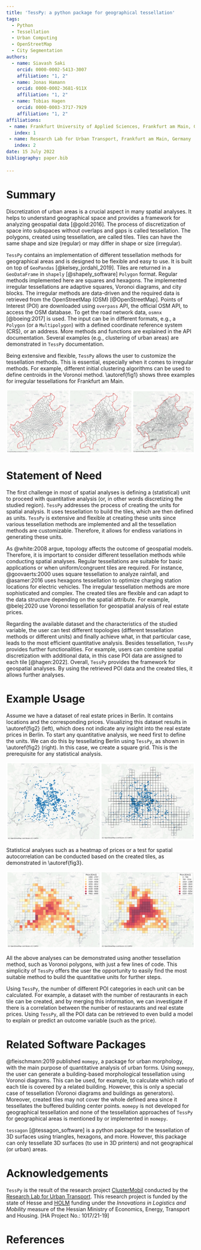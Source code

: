 ```yaml
---
title: 'TessPy: a python package for geographical tessellation'
tags:
  - Python
  - Tessellation
  - Urban Computing
  - OpenStreetMap
  - City Segmentation
authors:
  - name: Siavash Saki
    orcid: 0000-0002-5413-3007
    affiliation: "1, 2"
  - name: Jonas Hamann
    orcid: 0000-0002-3681-911X
    affiliation: "1, 2"
  - name: Tobias Hagen
    orcid: 0000-0003-3717-7929
    affiliation: "1, 2"
affiliations:
 - name: Frankfurt University of Applied Sciences, Frankfurt am Main, Germany
   index: 1
 - name: Research Lab for Urban Transport, Frankfurt am Main, Germany
   index: 2
date: 15 July 2022
bibliography: paper.bib

---
```



# Summary

Discretization of urban areas is a crucial aspect in many spatial analyses. It helps to understand geographical space and provides a framework for analyzing geospatial data [@gold:2016]. The process of discretization of space into subspaces without overlaps and gaps is called tessellation. The polygons, created using tessellation, are called tiles. Tiles can have the same shape and size (regular) or may differ in shape or size (irregular).

`TessPy` contains an implementation of different tessellation methods for geographical areas and is designed to be flexible and easy to use. It is built on top of `GeoPandas` [@kelsey_jordahl_2019]. Tiles are returned in a `GeoDataFrame` in `shapely` [@shapely_software] `Polygon` format. Regular methods implemented here are squares and hexagons. The implemented irregular tessellations are adaptive squares, Voronoi diagrams, and city blocks. The irregular methods are data-driven and the required data is retrieved from the OpenStreetMap (OSM) [@OpenStreetMap]. Points of Interest (POI) are downloaded using `overpass` API, the official OSM API, to access the OSM database. To get the road network data, `osmnx` [@boeing:2017] is used. The input can be in different formats, e.g., a `Polygon` (or a `Multipolygon`) with a defined coordinate reference system (CRS), or an address.  More methods and functions are explained in the API documentation. Several examples (e.g., clustering of urban areas) are demonstrated in `TessPy` documentation.

Being extensive and flexible, `TessPy` allows the user to customize the tessellation methods. This is essential, especially when it comes to irregular methods. For example, different initial clustering algorithms can be used to define centroids in the Voronoi method. \autoref{fig1} shows three examples for irregular tessellations for Frankfurt am Main.

![Irregular tessellation methods: Voronoi diagrams using k-means (left) and hdbscan (center), and city blocks (right).\label{fig1}](fig1_irregular_tess.png)

# Statement of Need

The first challenge in most of spatial analyses is defining a (statistical) unit to proceed with quantitative analysis (or, in other words discretizing the studied region). `TessPy` addresses the process of creating the units for spatial analysis. It uses tessellation to build the tiles, which are then defined as units. `TessPy` is extensive and flexible at creating these units since various tessellation methods are implemented and all the tessellation methods are customizable. Therefore, it allows for endless variations in generating these units. 

As @white:2008 argue, topology affects the outcome of geospatial models. Therefore, it is important to consider different tessellation methods while conducting spatial analyses. Regular tessellations are suitable for basic applications or when uniform/congruent tiles are required. For instance, @goovaerts:2000 uses square tessellation to analyze rainfall, and @asamer:2016 uses hexagons tessellation to optimize charging station locations for electric vehicles. The irregular tessellation methods are more sophisticated and complex. The created tiles are flexible and can adapt to the data structure depending on the spatial attribute. For example, @belej:2020 use Voronoi tessellation for geospatial analysis of real estate prices.

Regarding the available dataset and the characteristics of the studied variable, the user can test different topologies (different tessellation methods or different units) and finally achieve what, in that particular case, leads to the most efficient quantitative analysis. Besides tessellation, `TessPy` provides further functionalities. For example, users can combine spatial discretization with additional data, in this case POI data are assigned to each tile [@hagen:2022]. Overall, `TessPy` provides the framework for geospatial analyses. By using the retrieved POI data and the created tiles, it allows further analyses. 

# Example Usage 

Assume we have a dataset of real estate prices in Berlin. It contains locations and the corresponding prices. Visualizing this dataset results in \autoref{fig2} (left), which does not indicate any insight into the real estate prices in Berlin. To start any quantitative analysis, we need first to define the units. We can do this by tessellating Berlin using `TessPy`, as shown in \autoref{fig2} (right). In this case, we create a square grid. This is the prerequisite for any statistical analysis.

![Real estate locations visualized on the map (left), and Berlin tessellated in squares using TessPy (right).\label{fig2}](fig2_locations.png)

Statistical analyses such as a heatmap of prices or a test for spatial autocorrelation can be conducted based on the created tiles, as demonstrated in \autoref{fig3}.

![A heatmap of real estate prices in Berlin (left), and spatial lag of prices (right) on the basis of the generated tiles.\label{fig3}](fig3_heatmaps.png)

All the above analyses can be demonstrated using another tessellation method, such as Voronoi polygons, with just a few lines of code. This simplicity of `TessPy` offers the user the opportunity to easily find the most suitable method to build the quantitative units for further steps.

Using `TessPy`, the number of different POI categories in each unit can be calculated. For example, a dataset with the number of restaurants in each tile can be created, and by merging this information, we can investigate if there is a correlation between the number of restaurants and real estate prices. Using `TessPy`, all the POI data can be retrieved to even build a model to explain or predict an outcome variable (such as the price).

# Related Software Packages

@fleischmann:2019 published `momepy`, a package for urban morphology, with the main purpose of quantitative analysis of urban forms. Using `momepy`, the user can generate a building-based morphological tessellation using Voronoi diagrams. This can be used, for example, to calculate which ratio of each tile is covered by a related building. However, this is only a special case of tessellation (Voronoi diagrams and buildings as generators). Moreover, created tiles may not cover the whole defined area since it tessellates the buffered building center points. `momepy` is not developed for geographical tessellation and none of the tessellation approaches of `TessPy` for geographical areas is mentioned by or implemented in `momepy`. 

`tessagon` [@tessagon_software] is a python package for the tessellation of 3D surfaces using triangles, hexagons, and more. However, this package can only tessellate 3D surfaces (to use in 3D printers) and not geographical (or urban) areas.

# Acknowledgements

`TessPy` is the result of the research project [ClusterMobil](https://www.frankfurt-university.de/de/hochschule/fachbereich-1-architektur-bauingenieurwesen-geomatik/forschungsinstitut-ffin/fachgruppen-des-ffin/fg-neue-mobilitat/relut/forschungsprojekte-relut/clustermobil/) conducted by the [Research Lab for Urban Transport](https://www.frankfurt-university.de/en/about-us/faculty-1-architecture-civil-engineering-geomatics/research-institute-ffin/specialist-groups-of-the-ffin/specialist-group-new-mobility/relut/). This research project is funded by the state of Hesse and [HOLM](https://frankfurt-holm.de/) funding under the *Innovations in Logistics and Mobility* measure of the Hessian Ministry of Economics, Energy, Transport and Housing. [HA Project No.: 1017/21-19]

# References